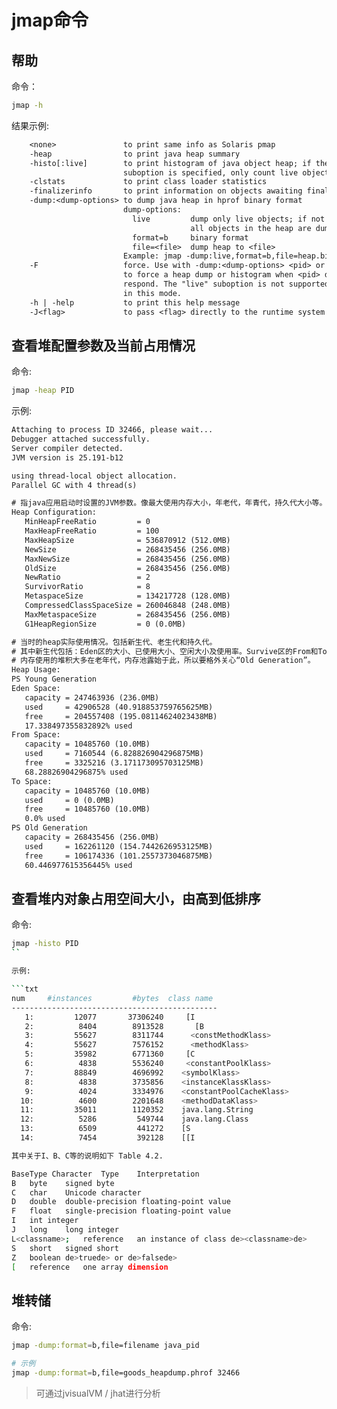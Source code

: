 # jmap命令

## 帮助

命令：

```sh
jmap -h
```

结果示例:

```txt
    <none>               to print same info as Solaris pmap
    -heap                to print java heap summary
    -histo[:live]        to print histogram of java object heap; if the "live"
                         suboption is specified, only count live objects
    -clstats             to print class loader statistics
    -finalizerinfo       to print information on objects awaiting finalization
    -dump:<dump-options> to dump java heap in hprof binary format
                         dump-options:
                           live         dump only live objects; if not specified,
                                        all objects in the heap are dumped.
                           format=b     binary format
                           file=<file>  dump heap to <file>
                         Example: jmap -dump:live,format=b,file=heap.bin <pid>
    -F                   force. Use with -dump:<dump-options> <pid> or -histo
                         to force a heap dump or histogram when <pid> does not
                         respond. The "live" suboption is not supported
                         in this mode.
    -h | -help           to print this help message
    -J<flag>             to pass <flag> directly to the runtime system
```

## 查看堆配置参数及当前占用情况

命令:

```sh
jmap -heap PID
```

示例:

```txt
Attaching to process ID 32466, please wait...
Debugger attached successfully.
Server compiler detected.
JVM version is 25.191-b12

using thread-local object allocation.
Parallel GC with 4 thread(s)

# 指java应用启动时设置的JVM参数。像最大使用内存大小，年老代，年青代，持久代大小等。
Heap Configuration:
   MinHeapFreeRatio         = 0
   MaxHeapFreeRatio         = 100
   MaxHeapSize              = 536870912 (512.0MB)
   NewSize                  = 268435456 (256.0MB)
   MaxNewSize               = 268435456 (256.0MB)
   OldSize                  = 268435456 (256.0MB)
   NewRatio                 = 2
   SurvivorRatio            = 8
   MetaspaceSize            = 134217728 (128.0MB)
   CompressedClassSpaceSize = 260046848 (248.0MB)
   MaxMetaspaceSize         = 268435456 (256.0MB)
   G1HeapRegionSize         = 0 (0.0MB)

# 当时的heap实际使用情况。包括新生代、老生代和持久代。
# 其中新生代包括：Eden区的大小、已使用大小、空闲大小及使用率。Survive区的From和To同样。
# 内存使用的堆积大多在老年代，内存池露始于此，所以要格外关心“Old Generation”。
Heap Usage:
PS Young Generation
Eden Space:
   capacity = 247463936 (236.0MB)
   used     = 42906528 (40.918853759765625MB)
   free     = 204557408 (195.08114624023438MB)
   17.338497355832892% used
From Space:
   capacity = 10485760 (10.0MB)
   used     = 7160544 (6.828826904296875MB)
   free     = 3325216 (3.171173095703125MB)
   68.28826904296875% used
To Space:
   capacity = 10485760 (10.0MB)
   used     = 0 (0.0MB)
   free     = 10485760 (10.0MB)
   0.0% used
PS Old Generation
   capacity = 268435456 (256.0MB)
   used     = 162261120 (154.7442626953125MB)
   free     = 106174336 (101.2557373046875MB)
   60.446977615356445% used
```

## 查看堆内对象占用空间大小，由高到低排序

命令:

```sh
jmap -histo PID
``

示例:

```txt
num     #instances         #bytes  class name
----------------------------------------------
   1:         12077       37306240     [I
   2:          8404        8913528       [B
   3:         55627        8311744      <constMethodKlass>
   4:         55627        7576152      <methodKlass>
   5:         35982        6771360     [C
   6:          4838        5536240     <constantPoolKlass>
   7:         88849        4696992    <symbolKlass>
   8:          4838        3735856    <instanceKlassKlass>
   9:          4024        3334976    <constantPoolCacheKlass>
  10:          4600        2201648    <methodDataKlass>
  11:         35011        1120352    java.lang.String
  12:          5286         549744    java.lang.Class
  13:          6509         441272    [S
  14:          7454         392128    [[I

其中关于I、B、C等的说明如下 Table 4.2.

BaseType Character	Type	Interpretation
B	byte	signed byte
C	char	Unicode character
D	double	double-precision floating-point value
F	float	single-precision floating-point value
I	int integer
J	long	long integer
L<classname>;	reference	an instance of class de><classname>de>
S	short	signed short
Z	boolean	de>truede> or de>falsede>
[	reference	one array dimension
```

## 堆转储

命令:

```sh
jmap -dump:format=b,file=filename java_pid

# 示例
jmap -dump:format=b,file=goods_heapdump.phrof 32466
```

> 可通过jvisualVM / jhat进行分析
